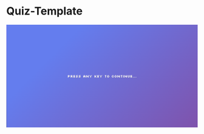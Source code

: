 # Quiz-Template

<a href="https://alissonthx.github.io/Quiz-Template/"><img src="./public/assets/img/quiz-template.png" alt="quiz template image" /></a>


